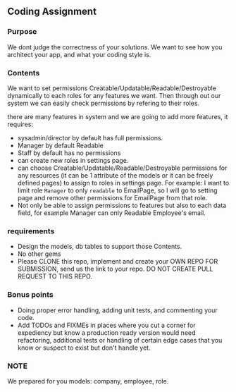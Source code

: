 ## Coding Assignment

### Purpose
We dont judge the correctness of your solutions.
We want to see how you architect your app, and what your coding style is.

### Contents

We want to set permissions Creatable/Updatable/Readable/Destroyable dynamically to each roles for any features we want.
Then through out our system we can easily check permissions by refering to their roles.

there are many features in system and we are going to add more features, it requires:
- sysadmin/director by default has full permissions.
- Manager by default Readable
- Staff by default has no permissions
- can create new roles in settings page.
- can choose Creatable/Updatable/Readable/Destroyable permissions for any resources (it can be 1 attribute of the models or it can be freely defined pages) to assign to roles in settings page.
   For example: I want to limit role `Manager` to only `readable` to EmailPage, so I will go to setting page and remove other permissions for EmailPage from that role.
- Not only be able to assign permissions to features but also to each data field, for example Manager can only Readable Employee's email.

### requirements

- Design the models, db tables to support those Contents.
- No other gems
- Please CLONE this repo, implement and create your OWN REPO FOR SUBMISSION, send us the link to your repo. DO NOT CREATE PULL REQUEST TO THIS REPO.

### Bonus points
- Doing proper error handling, adding unit tests, and commenting your code.
- Add TODOs and FIXMEs in places where you cut a corner for expediency but know a production ready version would need refactoring, additional tests or handling of certain edge cases that you know or suspect to exist but don't handle yet.

### NOTE
We prepared for you models: company, employee, role.

